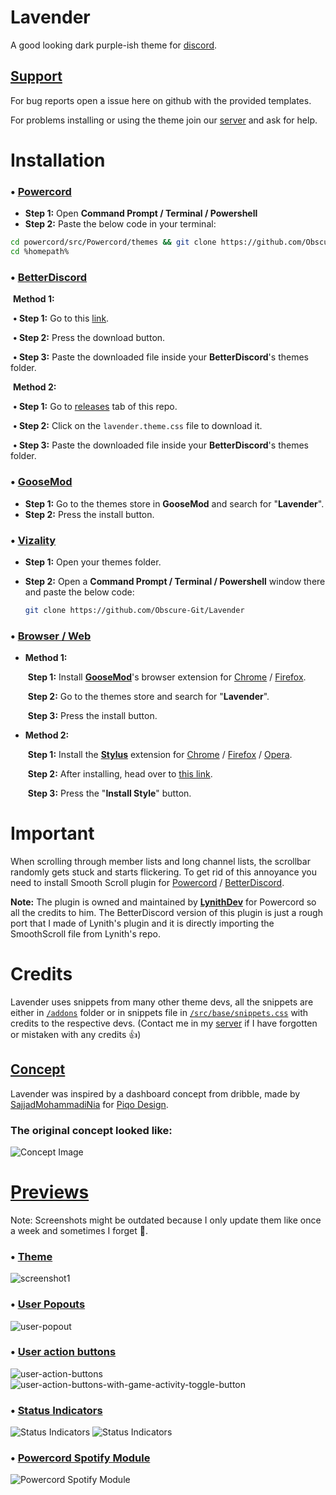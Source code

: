 # Lavender

A good looking dark purple-ish theme for [discord](https://discord.com/).

## [Support](https://discord.gg/B9TK7nqRE4)

For bug reports open a issue here on github with the provided templates.

For problems installing or using the theme join our [server](https://discord.gg/B9TK7nqRE4) and ask for help.

# Installation

### • [Powercord](https://powercord.dev/)

- **Step 1:** Open **Command Prompt / Terminal / Powershell**
- **Step 2:** Paste the below code in your terminal:

```bash
cd powercord/src/Powercord/themes && git clone https://github.com/Obscure-Git/Lavender
cd %homepath%
```

### • [BetterDiscord](https://betterdiscord.app/)

​	**Method 1:**

​			**• Step 1:** Go to this [link](https://betterdiscord.app/theme/Lavender).

​			**• Step 2:** Press the download button.

​			**• Step 3:** Paste the downloaded file inside your **BetterDiscord**'s themes folder.

​	**Method 2:**

​			**• Step 1:** Go to [releases](https://github.com/Obscure-Git/Lavender/releases) tab of this repo.

​			**• Step 2:** Click on the `lavender.theme.css` file to download it.

​			**• Step 3:** Paste the downloaded file inside your **BetterDiscord**'s themes folder.

### • [GooseMod](https://goosemod.com/)

- **Step 1:** Go to the themes store in **GooseMod** and search for "**Lavender**".
- **Step 2:** Press the install button.

### • [Vizality](https://vizality.com/)

- **Step 1:** Open your themes folder.

- **Step 2:** Open a **Command Prompt / Terminal / Powershell** window there and paste the below code:

  ```bash
  git clone https://github.com/Obscure-Git/Lavender
  ```

### • [Browser / Web](https://github.com/Obscure-Git/Lavender#browser--web)

- **Method 1:**

  ​	**Step 1:** Install [**GooseMod**](https://goosemod.com)'s browser extension for [Chrome](https://chrome.google.com/webstore/detail/goosemod-for-web/clgkdcccmbjmjdbdgcigpocfkkjeaeld) / [Firefox](https://addons.mozilla.org/en-US/firefox/addon/goosemod-for-web/).

  ​	**Step 2:** Go to the themes store and search for "**Lavender**".

  ​	**Step 3:** Press the install button.

  

- **Method 2:**

  ​	**Step 1:** Install the [**Stylus**](https://add0n.com/stylus.html) extension for [Chrome](https://chrome.google.com/webstore/detail/stylus/clngdbkpkpeebahjckkjfobafhncgmne) / [Firefox](https://addons.mozilla.org/en-US/firefox/addon/styl-us/) / [Opera](https://github.com/openstyles/stylus/wiki/Opera,-Outdated-Stylus).

  ​	**Step 2:** After installing, head over to [this link](https://lavender-discord.github.io/Lavender/clients/lavender.user.css).

  ​	**Step 3:** Press the "**Install Style**" button.

# Important

When scrolling through member lists and long channel lists, the scrollbar randomly gets stuck and starts flickering. To get rid of this annoyance you need to install Smooth Scroll plugin for [Powercord](https://github.com/LynithDev/SmoothScrollPowerCord) / [BetterDiscord](https://github.com/Obscure-Git/Lavender/releases/download/v1.1.0/smoothscrollBD.plugin.js).

**Note:** The plugin is owned and maintained by **[LynithDev](https://github.com/LynithDev)** for Powercord so all the credits to him. The BetterDiscord version of this plugin is just a rough port that I made of Lynith's plugin and it is directly importing the SmoothScroll file from Lynith's repo.

# Credits

Lavender uses snippets from many other theme devs, all the snippets are either in [`/addons`](https://github.com/Obscure-Git/Lavender/tree/main/addons) folder or in snippets file in [`/src/base/snippets.css`](https://github.com/Obscure-Git/Lavender/blob/main/src/base/snippets.css) with credits to the respective devs. (Contact me in my [server](discord.gg/B9TK7nqRE4) if I have forgotten or mistaken with any credits 👍)

## [Concept](https://dribbble.com/shots/15137908-Social-Media-Management-Dashboard)

Lavender was inspired by a dashboard concept from dribble, made by [SajjadMohammadiNia](https://dribbble.com/SajjadMohammadiNia) for [Piqo Design](https://dribbble.com/Piqodesign).

### The original concept looked like: 
<img src="https://cdn.dribbble.com/users/1787150/screenshots/15137908/media/cf05e3a31b0c9f17336349e08d223815.png?compress=1&resize=1200x900&vertical=top" alt="Concept Image">

# [Previews](https://github.com/Obscure-Git/Lavender/tree/main/assets)

Note: Screenshots might be outdated because I only update them like once a week and sometimes I forget 😬.

### • [Theme](https://lavender-discord.github.io/Lavender/assets/1.png)
<img src="https://lavender-discord.github.io/Lavender/assets/1.png" alt="screenshot1">

### • [User Popouts](https://lavender-discord.github.io/Lavender/assets/2.png)
<img src="https://lavender-discord.github.io/Lavender/assets/2.png" alt="user-popout">

### • [User action buttons](https://lavender-discord.github.io/Lavender/assets/3.png)
<img src="https://lavender-discord.github.io/Lavender/assets/3.png" alt="user-action-buttons">
<img src="https://lavender-discord.github.io/Lavender/assets/3-gat.png" alt="user-action-buttons-with-game-activity-toggle-button">

### • [Status Indicators](https://lavender-discord.github.io/Lavender/assets/4a.png)

<img src="https://lavender-discord.github.io/Lavender/assets/4b.png" alt="Status Indicators">
<img src="https://lavender-discord.github.io/Lavender/assets/4a.png" alt="Status Indicators">

### • [Powercord Spotify Module](https://lavender-discord.github.io/Lavender/assets/5.gif)

<img src="https://lavender-discord.github.io/Lavender/assets/5.gif" alt="Powercord Spotify Module">

